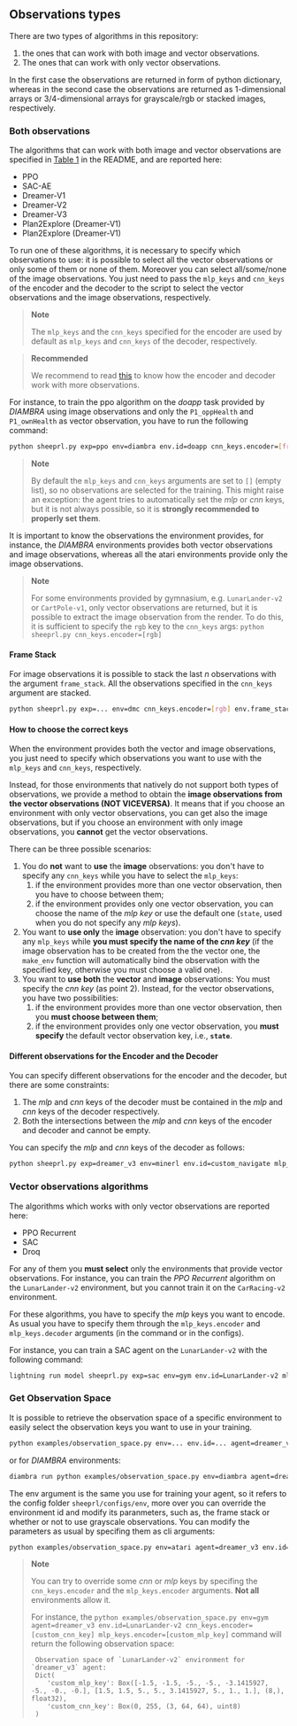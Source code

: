## Observations types
There are two types of algorithms in this repository:

1. the ones that can work with both image and vector observations.
2. The ones that can work with only vector observations.

In the first case the observations are returned in form of python dictionary, whereas in the second case the observations are returned as 1-dimensional arrays or 3/4-dimensional arrays for grayscale/rgb or stacked images, respectively.

### Both observations
The algorithms that can work with both image and vector observations are specified in [Table 1](../README.md) in the README, and are reported here:
* PPO
* SAC-AE
* Dreamer-V1
* Dreamer-V2
* Dreamer-V3
* Plan2Explore (Dreamer-V1)
* Plan2Explore (Dreamer-V1)

To run one of these algorithms, it is necessary to specify which observations to use: it is possible to select all the vector observations or only some of them or none of them. Moreover you can select all/some/none of the image observations.
You just need to pass the `mlp_keys` and `cnn_keys` of the encoder and the decoder to the script to select the vector observations and the image observations, respectively.
> **Note**
>
> The `mlp_keys` and the `cnn_keys` specified for the encoder are used by default as `mlp_keys` and `cnn_keys` of the decoder, respectively.

> **Recommended**
>
> We recommend to read [this](./work_with_multi-encoder_multi-decoder.md) to know how the encoder and decoder work with more observations.

For instance, to train the ppo algorithm on the *doapp* task provided by *DIAMBRA* using image observations and only the `P1_oppHealth` and `P1_ownHealth` as vector observation, you have to run the following command:
```bash
python sheeprl.py exp=ppo env=diambra env.id=doapp cnn_keys.encoder=[frame] mlp_keys.encoder=[P1_oppHealth,P1_ownHealth]
```

> **Note**
>
> By default the `mlp_keys` and `cnn_keys` arguments are set to `[]` (empty list), so no observations are selected for the training. This might raise an exception: the agent tries to automatically set the *mlp* or *cnn* keys, but it is not always possible, so it is **strongly recommended to properly set them**.

It is important to know the observations the environment provides, for instance, the *DIAMBRA* environments provides both vector observations and image observations, whereas all the atari environments provide only the image observations. 
> **Note**
>
> For some environments provided by gymnasium, e.g. `LunarLander-v2` or `CartPole-v1`, only vector observations are returned, but it is possible to extract the image observation from the render. To do this, it is sufficient to specify the `rgb` key to the `cnn_keys` args:
> `python sheeprl.py cnn_keys.encoder=[rgb]`

#### Frame Stack
For image observations it is possible to stack the last $n$ observations with the argument `frame_stack`. All the observations specified in the `cnn_keys` argument are stacked.

```bash
python sheeprl.py exp=... env=dmc cnn_keys.encoder=[rgb] env.frame_stack=3
```

#### How to choose the correct keys
When the environment provides both the vector and image observations, you just need to specify which observations you want to use with the `mlp_keys` and `cnn_keys`, respectively.

Instead, for those environments that natively do not support both types of observations, we provide a method to obtain the **image observations from the vector observations (NOT VICEVERSA)**. It means that if you choose an environment with only vector observations, you can get also the image observations, but if you choose an environment with only image observations, you **cannot** get the vector observations.

There can be three possible scenarios:
1. You do **not** want to **use** the **image** observations: you don't have to specify any `cnn_keys` while you have to select the `mlp_keys`:
   1. if the environment provides more than one vector observation, then you have to choose between them;
   2. if the environment provides only one vector observation, you can choose the name of the *mlp key* or use the default one (`state`, used when you do not specify any *mlp keys*).
2. You want to **use only** the **image** observation: you don't have to specify any `mlp_keys` while **you must specify the name of the *cnn key*** (if the image observation has to be created from the the vector one, the `make_env` function will automatically bind the observation with the specified key, otherwise you must choose a valid one).
3. You want to **use both** the **vector** and **image** observations: You must specify the *cnn key* (as point 2). Instead, for the vector observations, you have two possibilities:
   1. if the environment provides more than one vector observation, then you **must choose between them**; 
   2. if the environment provides only one vector observation, you **must specify** the default vector observation key, i.e., **`state`**.

#### Different observations for the Encoder and the Decoder
You can specify different observations for the encoder and the decoder, but there are some constraints:
1. The *mlp* and *cnn* keys of the decoder must be contained in the *mlp* and *cnn* keys of the decoder respectively.
2. Both the intersections between the *mlp* and *cnn* keys of the encoder and decoder and cannot be empty.

You can specify the *mlp* and *cnn* keys of the decoder as follows:
```bash
python sheeprl.py exp=dreamer_v3 env=minerl env.id=custom_navigate mlp_keys.encoder=[life_stats,inventory,max_inventory] mlp_keys.decoder=[life_stats,inventory]
```

### Vector observations algorithms
The algorithms which works with only vector observations are reported here:
* PPO Recurrent
* SAC
* Droq

For any of them you **must select** only the environments that provide vector observations. For instance, you can train the *PPO Recurrent* algorithm on the `LunarLander-v2` environment, but you cannot train it on the `CarRacing-v2` environment.

For these algorithms, you have to specify the *mlp* keys you want to encode. As usual you have to specify them through the `mlp_keys.encoder` and `mlp_keys.decoder` arguments (in the command or in the configs).

For instance, you can train a SAC agent on the `LunarLander-v2` with the following command:
```bash
lightning run model sheeprl.py exp=sac env=gym env.id=LunarLander-v2 mlp_keys.encoder=[state]
```


### Get Observation Space
It is possible to retrieve the observation space of a specific environment to easily select the observation keys you want to use in your training.

```bash
python examples/observation_space.py env=... env.id=... agent=dreamer_v3
```

or for *DIAMBRA* environments:

```bash
diambra run python examples/observation_space.py env=diambra agent=dreamer_v3 env.id=doapp
```

The env argument is the same you use for training your agent, so it refers to the config folder `sheeprl/configs/env`, more over you can override the environment id and modify its paranmeters, such as, the frame stack or whether or not to use grayscale observations.
You can modify the parameters as usual by specifing them as cli arguments:

```bash
python examples/observation_space.py env=atari agent=dreamer_v3 env.id=MsPacmanNoFrameskip-v4 env.frame_stack=5 env.grayscale=True
```

> **Note**
>
> You can try to override some *cnn* or *mlp* keys by specifing the `cnn_keys.encoder` and the `mlp_keys.encoder` arguments. **Not all** environments allow it.
> 
> For instance, the `python examples/observation_space.py env=gym agent=dreamer_v3 env.id=LunarLander-v2 cnn_keys.encoder=[custom_cnn_key] mlp_keys.encoder=[custom_mlp_key]` command will return the following observation space: 
>```
>  Observation space of `LunarLander-v2` environment for `dreamer_v3` agent:
>  Dict(
>     'custom_mlp_key': Box([-1.5, -1.5, -5., -5., -3.1415927, -5., -0., -0.], [1.5, 1.5, 5., 5., 3.1415927, 5., 1., 1.], (8,), float32), 
>     'custom_cnn_key': Box(0, 255, (3, 64, 64), uint8)
>  )
>```